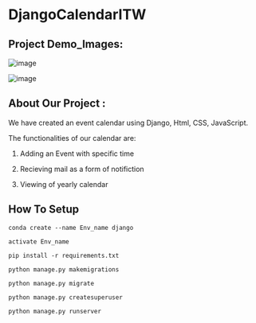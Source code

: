 # DjangoCalendarITW


## Project Demo_Images:

![image](https://user-images.githubusercontent.com/76248886/123541930-826fd280-d764-11eb-9667-87a5de90a783.png)

![image](https://user-images.githubusercontent.com/76248886/123542041-1346ae00-d765-11eb-8005-3b361c28ec15.png)

## About Our Project :

We have created an event calendar using Django, Html, CSS, JavaScript. 

The functionalities of our calendar are:

1) Adding an Event with specific time

2) Recieving mail as a form of notifiction 

3) Viewing of yearly calendar



## How To Setup
```
conda create --name Env_name django
```
```
activate Env_name
```
```
pip install -r requirements.txt
```
```
python manage.py makemigrations
```
```
python manage.py migrate
```
```
python manage.py createsuperuser
```
```
python manage.py runserver
```

